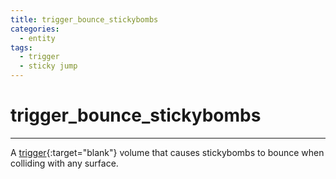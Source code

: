 ```yaml
---
title: trigger_bounce_stickybombs
categories:
  - entity
tags:
  - trigger
  - sticky jump
---
```


# trigger_bounce_stickybombs

---

A [trigger](https://developer.valvesoftware.com/wiki/Triggers){:target="blank"} volume that causes stickybombs to bounce when colliding with any surface.

